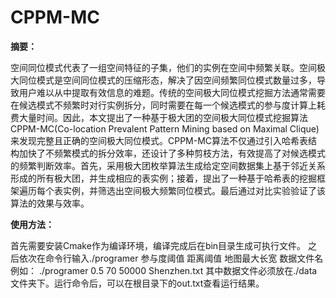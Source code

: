 # CPPM-MC

**摘要：**

空间同位模式代表了一组空间特征的子集，他们的实例在空间中频繁关联。空间极大同位模式是空间同位模式的压缩形态，解决了因空间频繁同位模式数量过多，导致用户难以从中提取有效信息的难题。传统的空间极大同位模式挖掘方法通常需要在候选模式不频繁时对行实例拆分，同时需要在每一个候选模式的参与度计算上耗费大量时间。因此，本文提出了一种基于极大团的空间极大同位模式挖掘算法CPPM-MC(Co-location Prevalent Pattern Mining based on Maximal Clique)来发现完整且正确的空间极大同位模式。CPPM-MC算法不仅通过引入哈希表结构加快了不频繁模式的拆分效率，还设计了多种剪枝方法，有效提高了对候选模式的频繁判断效率。首先，采用极大团枚举算法生成给定空间数据集上基于邻近关系形成的所有极大团，并生成相应的表实例；接着，提出了一种基于哈希表的挖掘框架遍历每个表实例，并筛选出空间极大频繁同位模式。最后通过对比实验验证了该算法的效果与效率。

**使用方法：**

首先需要安装Cmake作为编译环境，编译完成后在bin目录生成可执行文件。
之后依次在命令行输入./programer 参与度阈值 距离阈值  地图最大长宽 数据文件名
例如：
./programer 0.5 70 50000 Shenzhen.txt
其中数据文件必须放在./data文件夹下。运行命令后，可以在根目录下的out.txt查看运行结果。
